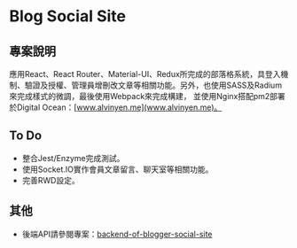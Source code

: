 # Blog Social Site

## 專案說明
應用React、React Router、Material-UI、Redux所完成的部落格系統，具登入機制、驗證及授權、管理員增刪改文章等相關功能。另外，也使用SASS及Radium來完成樣式的微調，最後使用Webpack來完成構建， 並使用Nginx搭配pm2部署於Digital Ocean：[www.alvinyen.me](www.alvinyen.me)。

## To Do
- 整合Jest/Enzyme完成測試。
- 使用Socket.IO實作會員文章留言、聊天室等相關功能。
- 完善RWD設定。

## 其他
- 後端API請參閱專案：[backend-of-blogger-social-site](https://github.com/alvinyen/backend-of-blogger-social-site)